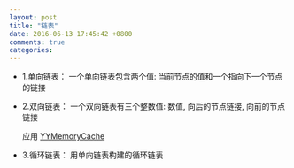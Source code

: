 ```yaml
---
layout: post
title: "链表"
date: 2016-06-13 17:45:42 +0800
comments: true
categories: 
---
```


 * 1.单向链表： 一个单向链表包含两个值: 当前节点的值和一个指向下一个节点的链接

 * 2.双向链表： 一个双向链表有三个整数值: 数值, 向后的节点链接, 向前的节点链接

     应用 [YYMemoryCache](https://github.com/ibireme/YYCache/blob/master/YYCache/YYMemoryCache.h)

 
 * 3.循环链表： 用单向链表构建的循环链表

